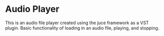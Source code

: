 # Audio Player

This is an audio file player created using the juce framework as a VST plugin.
Basic functionality of loading in an audio file, playing, and stopping. 

